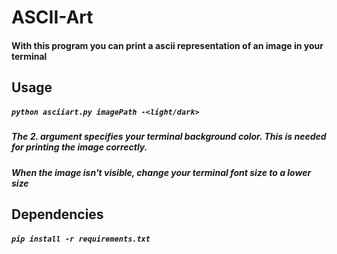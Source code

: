 # ASCII-Art
#### With this program you can print a ascii representation of an image in your terminal
## Usage
##### `python asciiart.py imagePath -<light/dark>`
##### The 2. argument specifies your terminal background color. This is needed for printing the image correctly.
##### When the image isn't visible, change your terminal font size to a lower size
## Dependencies
##### `pip install -r requirements.txt`
